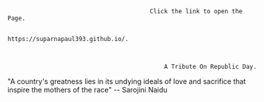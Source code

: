                                             Click the link to open the Page.

                                           https://suparnapaul393.github.io/.                                     
                                      
                                      
                                      
                                                A Tribute On Republic Day.
"A country's greatness lies in its undying ideals of love and sacrifice that inspire the mothers of the race" -- Sarojini Naidu


                          


                             
